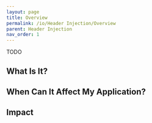 ```yaml
---
layout: page
title: Overview
permalink: /io/Header Injection/Overview
parent: Header Injection
nav_order: 1
---
```


TODO

## What Is It?





## When Can It Affect My Application?





## Impact




